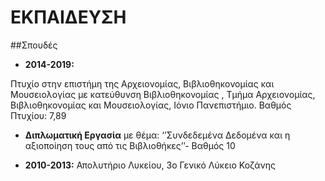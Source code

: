 # ΕΚΠΑΙΔΕΥΣΗ

##Σπουδές

* **2014-2019:**

Πτυχίο στην επιστήμη της Αρχειονομίας, Βιβλιοθηκονομίας και
Μουσειολογίας με κατεύθυνση Βιβλιοθηκονομίας , Τμήμα
Αρχειονομίας, Βιβλιοθηκονομίας και Μουσειολογίας, Ιόνιο
Πανεπιστήμιο. Βαθμός Πτυχίου: 7,89

* **Διπλωματική Εργασία** με θέμα: ‘’Συνδεδεμένα Δεδομένα και η
αξιοποίηση τους από τις Βιβλιοθήκες’’- Βαθμός 10

* **2010-2013:**
Απολυτήριο Λυκείου, 3ο Γενικό Λύκειο Κοζάνης

